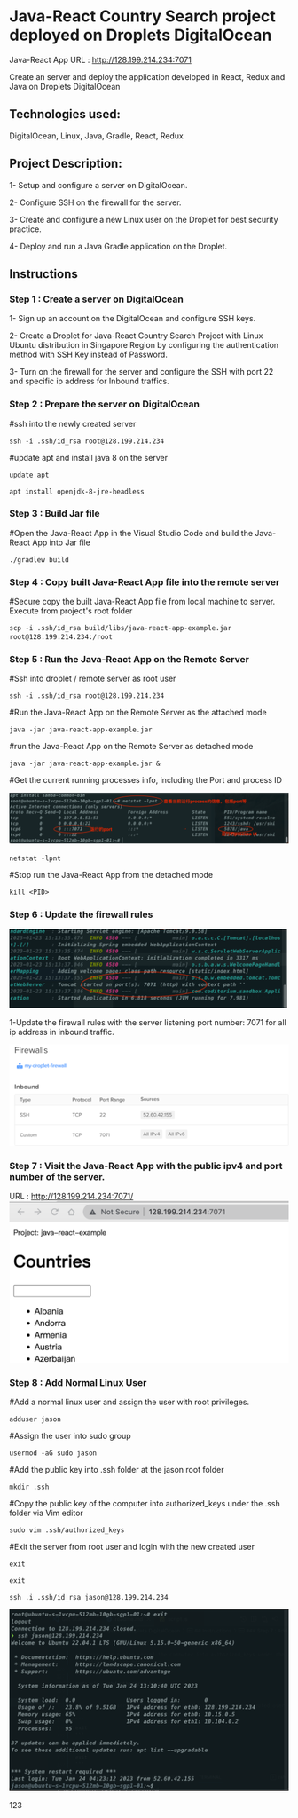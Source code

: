 # Java-React Country Search project deployed on Droplets DigitalOcean

Java-React App URL : http://128.199.214.234:7071

Create an server and deploy the application developed in React, Redux and Java on Droplets DigitalOcean

## Technologies used:

DigitalOcean, Linux, Java, Gradle, React, Redux

## Project Description:

1- Setup and configure a server on DigitalOcean.

2- Configure SSH on the firewall for the server.

3- Create and configure a new Linux user on the Droplet for best security practice.

4- Deploy and run a Java Gradle application on the Droplet.

## Instructions

### Step 1 : Create a server on DigitalOcean

1- Sign up an account on the DigitalOcean and configure SSH keys.

2- Create a Droplet for Java-React Country Search Project with Linux Ubuntu distribution in Singapore Region by configuring the authentication method with SSH Key instead of Password.

3- Turn on the firewall for the server and configure the SSH with port 22 and specific ip address for Inbound traffics.

### Step 2 : Prepare the server on DigitalOcean

#ssh into the newly created server

```
ssh -i .ssh/id_rsa root@128.199.214.234
```

#update apt and install java 8 on the server

```
update apt
```

```
apt install openjdk-8-jre-headless
```

### Step 3 : Build Jar file

#Open the Java-React App in the Visual Studio Code and build the Java-React App into Jar file

```
./gradlew build
```

### Step 4 : Copy built Java-React App file into the remote server

#Secure copy the built Java-React App file from local machine to server. Execute from project's root folder

```
scp -i .ssh/id_rsa build/libs/java-react-app-example.jar root@128.199.214.234:/root
```

### Step 5 : Run the Java-React App on the Remote Server

#Ssh into droplet / remote server as root user

```
ssh -i .ssh/id_rsa root@128.199.214.234
```

#Run the Java-React App on the Remote Server as the attached mode

```
java -jar java-react-app-example.jar
```

#run the Java-React App on the Remote Server as detached mode

```
java -jar java-react-app-example.jar &
```

#Get the current running processes info, including the Port and process ID

![image](https://github.com/GLC-coder/DevOps-java-react-courty-search-DigitalOcean/blob/master/IMG/Screenshot%202023-01-25%20at%2012.02.49%20am.png)

```
netstat -lpnt
```

#Stop run the Java-React App from the detached mode

```
kill <PID>
```

### Step 6 : Update the firewall rules

![image](https://github.com/GLC-coder/DevOps-java-react-courty-search-DigitalOcean/blob/master/IMG/Screenshot%202023-01-24%20at%2011.48.34%20pm.png)

1-Update the firewall rules with the server listening port number: 7071 for all ip address in inbound traffic.

![image](https://github.com/GLC-coder/DevOps-java-react-courty-search-DigitalOcean/blob/master/IMG/Screenshot%202023-01-24%20at%2011.53.09%20pm.png)

### Step 7 : Visit the Java-React App with the public ipv4 and port number of the server.

URL : http://128.199.214.234:7071/
![image](https://github.com/GLC-coder/DevOps-java-react-courty-search-DigitalOcean/blob/master/IMG/Screenshot%202023-01-24%20at%2011.55.47%20pm.png)
### Step 8 : Add Normal Linux User

#Add a normal linux user and assign the user with root privileges.

```
adduser jason
```

#Assign the user into sudo group

```
usermod -aG sudo jason
```

#Add the public key into .ssh folder at the jason root folder

```
mkdir .ssh
```

#Copy the public key of the computer into authorized_keys under the .ssh folder via Vim editor

```
sudo vim .ssh/authorized_keys
```

#Exit the server from root user and login with the new created user

```
exit
```

```
exit
```

```
ssh .i .ssh/id_rsa jason@128.199.214.234
```

![image](https://github.com/GLC-coder/DevOps-java-react-courty-search-DigitalOcean/blob/master/IMG/Screenshot%202023-01-25%20at%2012.11.08%20am.png)

123
